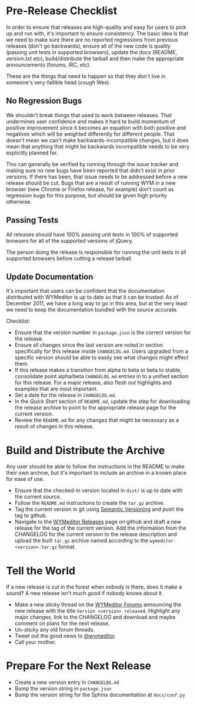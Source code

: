 Pre-Release Checklist
=====================

In order to ensure that releases are high-quality and easy for users to pick up
and run with, it's important to ensure consistency. The basic idea is that we
need to make sure there are no reported regressions from previous releases
(don't go backwards), ensure all of the new code is quality (passing unit tests
in supported browsers), update the docs (README, version.txt etc),
build/distribute the tarball and then make the appropriate announcements
(forums, IRC, etc).

These are the things that need to happen so that they don't live in someone's
very-fallible head (*cough* Wes).

No Regression Bugs
------------------

We shouldn't break things that used to work between releases. That undermines
user confidence and makes it hard to build momentum of positive improvement
since it becomes an equation with both positive and negatives which will be
weighted differently for different people. That doesn't mean we can't make
backwards-incompatible changes, but it does mean that anything that might be
backwards incompatible needs to be very explicitly planned for.

This can generally be verified by running through the issue tracker and making
sure no new bugs have been reported that didn't exist in prior versions. If
there has been, that issue needs to be addressed before a new release should be
cut. Bugs that are a result of running WYM in a new browser (new Chrome or
Firefox release, for example) don't count as regression bugs for this purpose,
but should be given high priority otherwise.

Passing Tests
-------------

All releases should have 100% passing unit tests in 100% of supported
browsers for all of the supported versions of jQuery.

The person doing the release is responsible for running the unit tests in all
supported browsers before cutting a release tarball.

Update Documentation
--------------------

It's important that users can be confident that the documentation distributed
with WYMeditor is up to date so that it can be trusted. As of December 2011, we
have a long way to go in this area, but at the very least we need to keep the
documentation bundled with the source accurate.

Checklist:

* Ensure that the version number in `package.json` is the correct
  version for the release.
* Ensure all changes since the last version are noted in section specifically
  for this release inside `CHANGELOG.md`. Users upgraded from a specific
  version should be able to easily see what changes might effect them.
* If this release makes a transition from alpha to beta or beta to stable,
  consolidate point alpha/beta `CHANGELOG.md` entries in to a unified section
  for this release. For a major release, also flesh out highlights and examples
  that are most important.
* Set a date for the release in `CHANGELOG.md`.
* In the *Quick Start* section of `README.md`, update the step for downloading
  the release archive to point to the appropriate release page for the current
  version.
* Review the `README.md` for any changes that might be necessary as a result of
  changes in this release.

Build and Distribute the Archive
================================

Any user should be able to follow the instructions in the README to make their
own archive, but it's important to include an archive in a known place for ease
of use.

* Ensure that the checked-in version located in `dist/`
  is up to date with the current source.
* Follow the `README.md` instructions to create the `tar.gz` archive.
* Tag the current version in git using [Semantic
  Versioning](http://semver.org/) and push the tag to github.
* Navigate to the [WYMeditor
  Releases](https://github.com/wymeditor/wymeditor/releases) page on github and
  draft a new release for the tag of the current version. Add the information
  from the CHANGELOG for the current version to the release description and
  upload the built `tar.gz` archive named according to the
  `wymeditor-<version>.tar.gz` format.

Tell the World
==============

If a new release is cut in the forest when nobody is there, does it make a
sound? A new release isn't much good if nobody knows about it.

* Make a new sticky thread on the [WYMeditor Forums](http://community.wymeditor.org)
  announcing the new release with the title `Version <version> released`.
  Highlight any major changes, link to the CHANGELOG and download and maybe
  comment on plans for the next release.
* Un-sticky any old forum threads.
* Tweet out the good news to [@wymeditor](http://twitter.com/wymeditor).
* Call your mother.

Prepare For the Next Release
============================

* Create a new version entry in `CHANGELOG.md`
* Bump the version string in `package.json`
* Bump the version string for the Sphinx documentation at `docs/conf.py`

